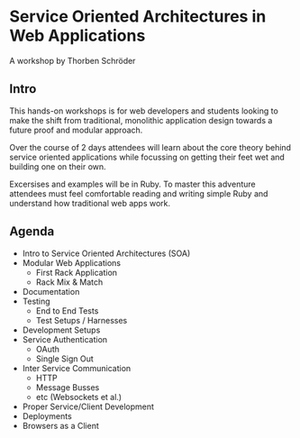 # Service Oriented Architectures in Web Applications

A workshop by Thorben Schröder

## Intro

This hands-on workshops is for web developers and students looking to make the shift from traditional, monolithic application design towards a future proof and modular approach.

Over the course of 2 days attendees will learn about the core theory behind service oriented applications while focussing on getting their feet wet and building one on their own.

Excersises and examples will be in Ruby. To master this adventure attendees must feel comfortable reading and writing simple Ruby and understand how traditional web apps work.

## Agenda

* Intro to Service Oriented Architectures (SOA)
* Modular Web Applications
	* First Rack Application
	* Rack Mix & Match
* Documentation
* Testing
	* End to End Tests
	* Test Setups / Harnesses
* Development Setups
* Service Authentication
	* OAuth
	* Single Sign Out
* Inter Service Communication
	* HTTP
	* Message Busses
	* etc (Websockets et al.)
* Proper Service/Client Development
* Deployments
* Browsers as a Client
